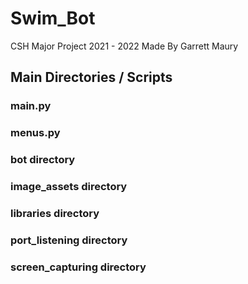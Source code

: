 # Swim_Bot
CSH Major Project 2021 - 2022
Made By Garrett Maury

## Main Directories / Scripts

### main.py

### menus.py

### bot directory

### image_assets directory

### libraries directory

### port_listening directory

### screen_capturing directory

